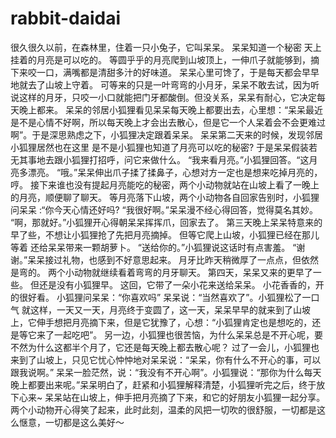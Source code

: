 # rabbit-daidai

很久很久以前，在森林里，住着一只小兔子，它叫呆呆。 呆呆知道一个秘密 天上挂着的月亮是可以吃的。 等圆乎乎的月亮爬到山坡顶上，一伸爪子就能够到，摘下来咬一口，满嘴都是清甜多汁的好味道。 呆呆心里可馋了，于是每天都会早早地就去了山坡上守着。 可等来的只是一叶弯弯的小月牙，呆呆不敢去试，因为听说这样的月牙，只咬一小口就能把门牙都酸倒。但没关系，呆呆有耐心，它决定每天晚上都来。 呆呆的邻居小狐狸看见呆呆每天晚上都要出去，心里想：“呆呆最近是不是心情不好啊，所以每天晚上才会出去散心，但是它一个人呆着会不会更难过啊”。于是深思熟虑之下，小狐狸决定跟着呆呆。 呆呆第二天来的时候，发现邻居小狐狸居然也在这里 是不是小狐狸也知道了月亮可以吃的秘密? 于是呆呆假装若无其事地去跟小狐狸打招呼，问它来做什么。 “我来看月亮。”小狐狸回答。“这月亮多漂亮。 “哦。”呆呆伸出爪子揉了揉鼻子，心想对方一定也是想来吃掉月亮的，哼。 接下来谁也没有提起月亮能吃的秘密，两个小动物就站在山坡上看了一晚上的月亮，顺便聊了聊天。 等月亮落下山坡，两个小动物各自回家告别时，小狐狸问呆呆 :“你今天心情还好吗? “我很好啊。”呆呆漫不经心得回答，觉得莫名其妙。 “啊，那就好。”小狐狸开心得朝呆呆挥挥爪，回家去了。 第三天晚上呆呆特意来的早了些，不想让小狐狸抢了先把月亮摘掉。 但等它爬上山坡，小狐狸已经在那儿等着 还给呆呆带来一颗胡萝卜。 “送给你的。”小狐狸说这话时有点害羞。 “谢谢。”呆呆接过礼物，也感到不好意思起来。 月牙比昨天稍微厚了一点点，但依然是弯的。 两个小动物就继续看着弯弯的月牙聊天。 第四天，呆呆又来的更早了一些。 但还是没有小狐狸早。 这回，它带了一朵小花来送给呆呆。 小花香香的，开的很好看。 小狐狸问呆呆：“你喜欢吗” 呆呆说：“当然喜欢了”。小狐狸松了一口气 就这样，一天又一天，月亮终于变圆了，这一天，呆呆早早的就来到了山坡上，它伸手想把月亮摘下来，但是它犹豫了，心想：“小狐狸肯定也是想吃的，还是等它来了一起吃吧”。 另一边，小狐狸也很苦恼，为什么呆呆总是不开心呢，要不然为什么这都半个月了，它还是每天晚上都去散心呢？ 过了一会儿，小狐狸也来到了山坡上，只见它忧心忡忡地对呆呆说：“呆呆，你有什么不开心的事，可以跟我说啊。” 呆呆一脸茫然，说：“我没有不开心啊”。小狐狸说：“那你为什么每天晚上都要出来呢。”呆呆明白了，赶紧和小狐狸解释清楚，小狐狸听完之后，终于放下心来~ 呆呆站在山坡上，伸手把月亮摘了下来，和它的好朋友小狐狸一起分享。两个小动物开心得笑了起来，此时此刻，温柔的风把一切吹的很舒服，一切都是这么惬意，一切都是这么美好～
